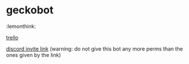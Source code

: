 # geckobot

:lemonthink:

[trello](https://trello.com/b/cFS33M13/gecko-bot-todo)

[discord invite link](https://discord.com/oauth2/authorize?client_id=766064505079726140&scope=bot&permissions=379968) 
(warning: do not give this bot any more perms than the ones given by the link)
